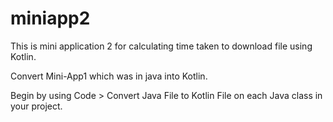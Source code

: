 # miniapp2
This is mini application 2 for calculating time taken to download file using Kotlin.

Convert Mini-App1 which was in java into Kotlin.

Begin by using Code > Convert Java File to Kotlin File on each Java class in your project.
